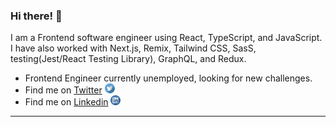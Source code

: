 ### Hi there! 👋

I am a Frontend software engineer using React, TypeScript, and JavaScript. I have also worked with Next.js, Remix, Tailwind CSS, SasS, testing(Jest/React Testing Library), GraphQL, and Redux.

<ul>
   <li>
     Frontend Engineer currently unemployed, looking for new challenges.
  </li>

  <li>
    Find me on 
     <a href="https://twitter.com/gabrielhdneves" target="_blank" title="Twitter">Twitter</a>
     <img src="https://github.com/gabrielhdneves/gabrielhdneves/blob/main/twitter.svg" width="16" alt="Twitter Logo" />
  </li>
  
   <li>
    Find me on 
     <a href="https://www.linkedin.com/in/gabriel-hdneves/" target="_blank" title="LinkedIn">Linkedin</a>
     <img src="https://github.com/gabrielhdneves/gabrielhdneves/blob/main/linkedin.svg" width="16" alt="LinkedIn Logo">    
  </li>
</ul>

---
